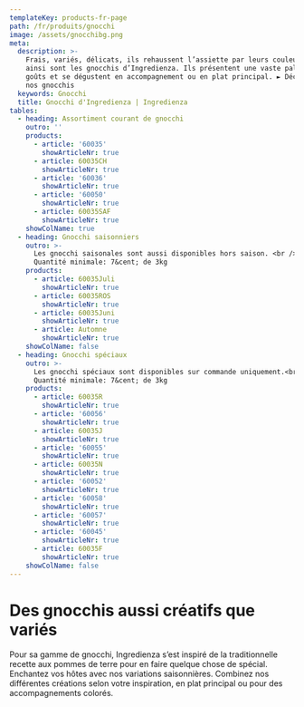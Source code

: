 ```yaml
---
templateKey: products-fr-page
path: /fr/produits/gnocchi
image: /assets/gnocchibg.png
meta:
  description: >-
    Frais, variés, délicats, ils rehaussent l’assiette par leurs couleurs –
    ainsi sont les gnocchis d’Ingredienza. Ils présentent une vaste palette de
    goûts et se dégustent en accompagnement ou en plat principal. ► Découvrir
    nos gnocchis
  keywords: Gnocchi
  title: Gnocchi d'Ingredienza | Ingredienza
tables:
  - heading: Assortiment courant de gnocchi
    outro: ''
    products:
      - article: '60035'
        showArticleNr: true
      - article: 60035CH
        showArticleNr: true
      - article: '60036'
        showArticleNr: true
      - article: '60050'
        showArticleNr: true
      - article: 60035SAF
        showArticleNr: true
    showColName: true
  - heading: Gnocchi saisonniers
    outro: >-
      Les gnocchi saisonales sont aussi disponibles hors saison. <br />
      Quantité minimale: 7&cent; de 3kg
    products:
      - article: 60035Juli
        showArticleNr: true
      - article: 60035ROS
        showArticleNr: true
      - article: 60035Juni
        showArticleNr: true
      - article: Automne
        showArticleNr: true
    showColName: false
  - heading: Gnocchi spéciaux
    outro: >-
      Les gnocchi spéciaux sont disponibles sur commande uniquement.<br />
      Quantité minimale: 7&cent; de 3kg
    products:
      - article: 60035R
        showArticleNr: true
      - article: '60056'
        showArticleNr: true
      - article: 60035J
        showArticleNr: true
      - article: '60055'
        showArticleNr: true
      - article: 60035N
        showArticleNr: true
      - article: '60052'
        showArticleNr: true
      - article: '60058'
        showArticleNr: true
      - article: '60057'
        showArticleNr: true
      - article: '60045'
        showArticleNr: true
      - article: 60035F
        showArticleNr: true
    showColName: false
---
```


# Des gnocchis aussi créatifs que variés

Pour sa gamme de gnocchi, Ingredienza s’est inspiré de la traditionnelle recette
aux pommes de terre pour en faire quelque chose de spécial. Enchantez vos hôtes
avec nos variations saisonnières. Combinez nos différentes créations selon votre
inspiration, en plat principal ou pour des accompagnements colorés.
